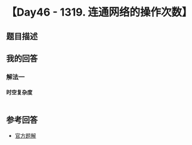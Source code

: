 # 【Day46 - 1319. 连通网络的操作次数】

## 题目描述

> 

## 我的回答

### 解法一

#### 时空复杂度

```js

```



## 参考回答

- [官方题解](https://github.com/leetcode-pp/91alg-1/issues/73#issuecomment-659894442)